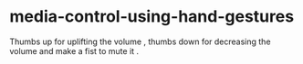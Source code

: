 # media-control-using-hand-gestures
Thumbs up for uplifting the volume , thumbs down for decreasing the volume and make a fist to mute it .
